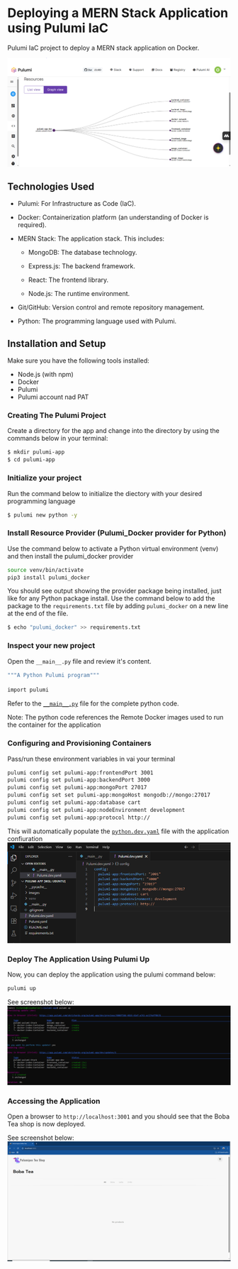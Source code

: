 # Deploying a MERN Stack Application using Pulumi IaC
Pulumi IaC project to deploy a MERN stack application on Docker.

![Pulumi deployment resources graphical view](https://github.com/richards-okiemute/IaC-MERN-Stack-Pulumi/blob/main/images/pulumi%20resource%20graphical%20view.PNG)


## Technologies Used
* Pulumi: For Infrastructure as Code (IaC).

* Docker: Containerization platform (an understanding of Docker is required).

* MERN Stack: The application stack. This includes:

  * MongoDB: The database technology.

  * Express.js: The backend framework.

  * React: The frontend library.

  * Node.js: The runtime environment.

* Git/GitHub: Version control and remote repository management.

* Python: The programming language used with Pulumi.


##  Installation and Setup
Make sure you have the following tools installed:

* Node.js (with npm)
* Docker
* Pulumi
* Pulumi account nad PAT

### Creating The Pulumi Project
Create a directory for the app and change into the directory by using the commands below in your terminal:

```bash
$ mkdir pulumi-app
$ cd pulumi-app
```
### Initialize your project
Run the command below to initialize the diectory with your desired programming language

```bash
$ pulumi new python -y
```

### Install Resource Provider (Pulumi_Docker provider for Python)
Use the command below to activate a Python virtual environment (venv) and then install the pulumi_docker provider

```bash
source venv/bin/activate
pip3 install pulumi_docker
```
You should see output showing the provider package being installed, just like for any Python package install. 
Use the command below to add the package to the `requirements.txt` file by adding `pulumi_docker` on a new line at the end of the file.

```bash
$ echo "pulumi_docker" >> requirements.txt
```


### Inspect your new project
Open the `__main__.py` file and review it's content. 

```bash
"""A Python Pulumi program"""

import pulumi
```

Refer to the [`__main__.py`](https://github.com/richards-okiemute/IaC-MERN-Stack-Pulumi/blob/main/__main__.py) file for the complete python code.

Note: The python code references the Remote Docker images used to run the container for the application

### Configuring and Provisioning Containers

Pass/run these environment variables in vai your terminal
```bash
pulumi config set pulumi-app:frontendPort 3001
pulumi config set pulumi-app:backendPort 3000
pulumi config set pulumi-app:mongoPort 27017
pulumi config set set pulumi-app:mongoHost mongodb://mongo:27017
pulumi config set pulumi-app:database cart
pulumi config set pulumi-app:nodeEnvironment development
pulumi config set pulumi-app:protocol http://
```

This will automatically populate the [`python.dev.yaml`](https://github.com/richards-okiemute/IaC-MERN-Stack-Pulumi/blob/main/Pulumi.dev.yaml) file with the application confiuration
![pulumi application environment config.](https://github.com/richards-okiemute/IaC-MERN-Stack-Pulumi/blob/main/images/environment-config.PNG)

### Deploy The Application Using Pulumi Up
Now, you can deploy the application using the pulumi command below:

```bash
pulumi up
```
See screenshot below:
![pulumi up](https://github.com/richards-okiemute/IaC-MERN-Stack-Pulumi/blob/main/images/pulumi%20up.PNG)
### Accessing the Application
Open a browser to `http://localhost:3001` and you should see that the Boba Tea shop is now deployed.

See screenshot below:
![app deployed with pulumi](https://github.com/richards-okiemute/IaC-MERN-Stack-Pulumi/blob/main/images/puluminus.PNG)


